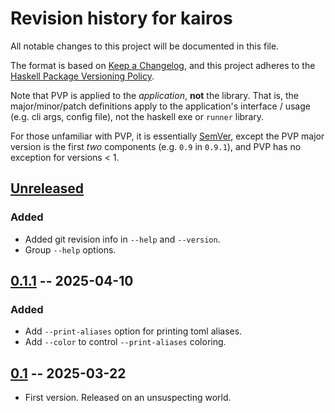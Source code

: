 # Revision history for kairos

All notable changes to this project will be documented in this file.

The format is based on [Keep a Changelog](https://keepachangelog.com/en/1.0.0/),
and this project adheres to the
[Haskell Package Versioning Policy](https://pvp.haskell.org/).

Note that PVP is applied to the _application_, **not** the library. That is,
the major/minor/patch definitions apply to the application's interface / usage
(e.g. cli args, config file), not the haskell exe or `runner` library.

For those unfamiliar with PVP, it is essentially
[SemVer](https://semver.org/spec/v2.0.0.html), except the PVP major version is
the first _two_ components (e.g. `0.9` in `0.9.1`), and PVP has no exception
for versions < 1.

## [Unreleased]
### Added
* Added git revision info in `--help` and `--version`.
* Group `--help` options.

## [0.1.1] -- 2025-04-10
### Added
* Add `--print-aliases` option for printing toml aliases.
* Add `--color` to control `--print-aliases` coloring.

## [0.1] -- 2025-03-22

* First version. Released on an unsuspecting world.

[Unreleased]: https://github.com/tbidne/kairos/compare/0.1.1...main
[0.1.1]: https://github.com/tbidne/kairos/compare/0.1...0.1.1
[0.1]: https://github.com/tbidne/kairos/releases/tag/0.1
